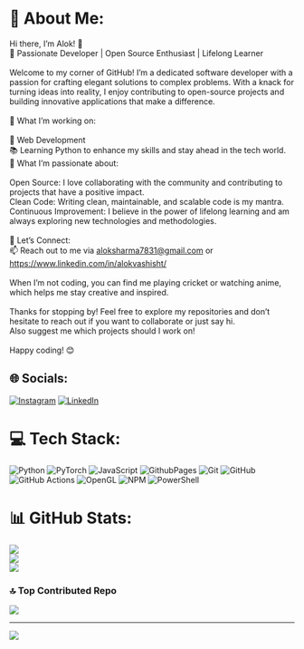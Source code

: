 # 💫 About Me:
Hi there, I’m Alok! 👋<br>🚀 Passionate Developer | Open Source Enthusiast | Lifelong Learner<br><br>Welcome to my corner of GitHub! I’m a dedicated software developer with a passion for crafting elegant solutions to complex problems. With a knack for turning ideas into reality, I enjoy contributing to open-source projects and building innovative applications that make a difference.<br><br>🔭 What I’m working on:<br><br>🌟 Web Development<br>📚 Learning Python to enhance my skills and stay ahead in the tech world.<br>🌱 What I’m passionate about:<br><br>Open Source: I love collaborating with the community and contributing to projects that have a positive impact.<br>Clean Code: Writing clean, maintainable, and scalable code is my mantra.<br>Continuous Improvement: I believe in the power of lifelong learning and am always exploring new technologies and methodologies.<br><br>💬 Let’s Connect:<br>📫 Reach out to me via aloksharma7831@gmail.com or https://www.linkedin.com/in/alokvashisht/<br><br>When I’m not coding, you can find me playing cricket or watching anime, which helps me stay creative and inspired.<br><br>Thanks for stopping by! Feel free to explore my repositories and don’t hesitate to reach out if you want to collaborate or just say hi.<br>Also suggest me which projects should I work on!<br><br>Happy coding! 😊<br>


## 🌐 Socials:
[![Instagram](https://img.shields.io/badge/Instagram-%23E4405F.svg?logo=Instagram&logoColor=white)](https://instagram.com/alok.7831) [![LinkedIn](https://img.shields.io/badge/LinkedIn-%230077B5.svg?logo=linkedin&logoColor=white)](https://linkedin.com/in/alokvashisht) 

# 💻 Tech Stack:
![Python](https://img.shields.io/badge/python-3670A0?style=for-the-badge&logo=python&logoColor=ffdd54) ![PyTorch](https://img.shields.io/badge/PyTorch-%23EE4C2C.svg?style=for-the-badge&logo=PyTorch&logoColor=white) ![JavaScript](https://img.shields.io/badge/javascript-%23323330.svg?style=for-the-badge&logo=javascript&logoColor=%23F7DF1E) ![GithubPages](https://img.shields.io/badge/github%20pages-121013?style=for-the-badge&logo=github&logoColor=white) ![Git](https://img.shields.io/badge/git-%23F05033.svg?style=for-the-badge&logo=git&logoColor=white) ![GitHub](https://img.shields.io/badge/github-%23121011.svg?style=for-the-badge&logo=github&logoColor=white) ![GitHub Actions](https://img.shields.io/badge/github%20actions-%232671E5.svg?style=for-the-badge&logo=githubactions&logoColor=white) ![OpenGL](https://img.shields.io/badge/OpenGL-%23FFFFFF.svg?style=for-the-badge&logo=opengl) ![NPM](https://img.shields.io/badge/NPM-%23CB3837.svg?style=for-the-badge&logo=npm&logoColor=white) ![PowerShell](https://img.shields.io/badge/PowerShell-%235391FE.svg?style=for-the-badge&logo=powershell&logoColor=white)
# 📊 GitHub Stats:
![](https://github-readme-stats.vercel.app/api?username=AlokVashisht&theme=dark&hide_border=false&include_all_commits=false&count_private=false)<br/>
![](https://github-readme-streak-stats.herokuapp.com/?user=AlokVashisht&theme=dark&hide_border=false)<br/>
![](https://github-readme-stats.vercel.app/api/top-langs/?username=AlokVashisht&theme=dark&hide_border=false&include_all_commits=false&count_private=false&layout=compact)

### 🔝 Top Contributed Repo
![](https://github-contributor-stats.vercel.app/api?username=AlokVashisht&limit=5&theme=dark&combine_all_yearly_contributions=true)

---
[![](https://visitcount.itsvg.in/api?id=AlokVashisht&icon=0&color=0)](https://visitcount.itsvg.in)

<!-- Proudly created with GPRM ( https://gprm.itsvg.in ) -->

